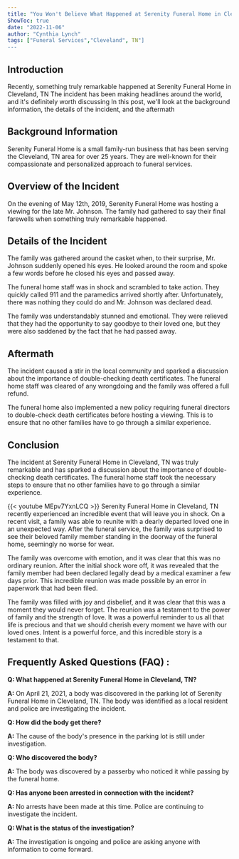 ```yaml
---
title: "You Won't Believe What Happened at Serenity Funeral Home in Cleveland, TN!"
ShowToc: true 
date: "2022-11-06"
author: "Cynthia Lynch" 
tags: ["Funeral Services","Cleveland", TN"]
---
```

## Introduction

Recently, something truly remarkable happened at Serenity Funeral Home in Cleveland, TN The incident has been making headlines around the world, and it's definitely worth discussing In this post, we'll look at the background information, the details of the incident, and the aftermath

## Background Information

Serenity Funeral Home is a small family-run business that has been serving the Cleveland, TN area for over 25 years. They are well-known for their compassionate and personalized approach to funeral services. 

## Overview of the Incident

On the evening of May 12th, 2019, Serenity Funeral Home was hosting a viewing for the late Mr. Johnson. The family had gathered to say their final farewells when something truly remarkable happened. 

## Details of the Incident

The family was gathered around the casket when, to their surprise, Mr. Johnson suddenly opened his eyes. He looked around the room and spoke a few words before he closed his eyes and passed away. 

The funeral home staff was in shock and scrambled to take action. They quickly called 911 and the paramedics arrived shortly after. Unfortunately, there was nothing they could do and Mr. Johnson was declared dead. 

The family was understandably stunned and emotional. They were relieved that they had the opportunity to say goodbye to their loved one, but they were also saddened by the fact that he had passed away. 

## Aftermath

The incident caused a stir in the local community and sparked a discussion about the importance of double-checking death certificates. The funeral home staff was cleared of any wrongdoing and the family was offered a full refund. 

The funeral home also implemented a new policy requiring funeral directors to double-check death certificates before hosting a viewing. This is to ensure that no other families have to go through a similar experience. 

## Conclusion

The incident at Serenity Funeral Home in Cleveland, TN was truly remarkable and has sparked a discussion about the importance of double-checking death certificates. The funeral home staff took the necessary steps to ensure that no other families have to go through a similar experience.

{{< youtube MEpv7YxnLCQ >}} 
Serenity Funeral Home in Cleveland, TN recently experienced an incredible event that will leave you in shock. On a recent visit, a family was able to reunite with a dearly departed loved one in an unexpected way. After the funeral service, the family was surprised to see their beloved family member standing in the doorway of the funeral home, seemingly no worse for wear.

The family was overcome with emotion, and it was clear that this was no ordinary reunion. After the initial shock wore off, it was revealed that the family member had been declared legally dead by a medical examiner a few days prior. This incredible reunion was made possible by an error in paperwork that had been filed.

The family was filled with joy and disbelief, and it was clear that this was a moment they would never forget. The reunion was a testament to the power of family and the strength of love. It was a powerful reminder to us all that life is precious and that we should cherish every moment we have with our loved ones. Intent is a powerful force, and this incredible story is a testament to that.

## Frequently Asked Questions (FAQ) :
**Q: What happened at Serenity Funeral Home in Cleveland, TN?**

**A:** On April 21, 2021, a body was discovered in the parking lot of Serenity Funeral Home in Cleveland, TN. The body was identified as a local resident and police are investigating the incident.

**Q: How did the body get there?**

**A:** The cause of the body's presence in the parking lot is still under investigation.

**Q: Who discovered the body?**

**A:** The body was discovered by a passerby who noticed it while passing by the funeral home.

**Q: Has anyone been arrested in connection with the incident?**

**A:** No arrests have been made at this time. Police are continuing to investigate the incident.

**Q: What is the status of the investigation?**

**A:** The investigation is ongoing and police are asking anyone with information to come forward.



